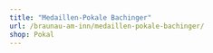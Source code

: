 ```yaml
---
title: "Medaillen-Pokale Bachinger"
url: /braunau-am-inn/medaillen-pokale-bachinger/
shop: Pokal
---
```


